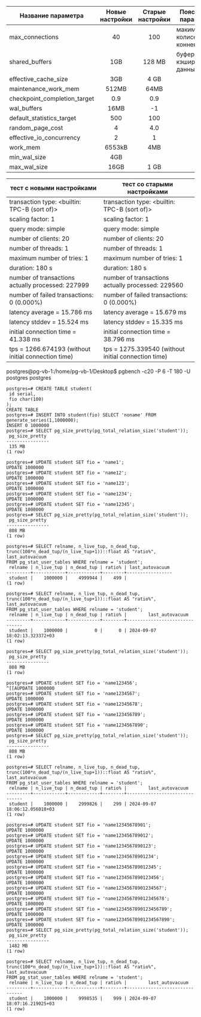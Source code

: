 
| Название параметра | Новые настройки | Старые настройки | Пояснение параметра |
|--------------------|:---------------:|:----------------:|---------------------|
|max_connections     |      40         |        100       | макимальное колисество коннектов |
|shared_buffers      |      1GB        |       128 MB     | буфер для кэширования данных |
|effective_cache_size|      3GB        |       4 GB       | 
|maintenance_work_mem|      512MB      |       64MB       |
|checkpoint_completion_target| 0.9     |        0.9       |
|wal_buffers         |     16MB        |        -1        |
|default_statistics_target|  500       |        100       |
|random_page_cost    |      4          |        4.0       |
|effective_io_concurrency |   2        |        1         |
|work_mem            |     6553kB      |        4MB       |
|min_wal_size        |       4GB       |    |
|max_wal_size        |      16GB       |        1 GB      |

| тест с новыми настройками | тест со старыми настройками |
|---------------------------|-----------------------------|
| transaction type: <builtin: TPC-B (sort of)> | transaction type: <builtin: TPC-B (sort of)> | 
| scaling factor: 1 | scaling factor: 1 |
| query mode: simple | query mode: simple |
| number of clients: 20 | number of clients: 20 |
| number of threads: 1 | number of threads: 1 |
| maximum number of tries: 1 | maximum number of tries: 1 |
| duration: 180 s | duration: 180 s | 
| number of transactions actually processed: 227999 | number of transactions actually processed: 229560 |
| number of failed transactions: 0 (0.000%) | number of failed transactions: 0 (0.000%) |
| latency average = 15.786 ms | latency average = 15.679 ms |
| latency stddev = 15.524 ms | latency stddev = 15.335 ms |
| initial connection time = 41.338 ms | initial connection time = 38.796 ms |
| tps = 1266.674193 (without initial connection time) | tps = 1275.339540 (without initial connection time) |


postgres@pg-vb-1:/home/pg-vb-1/Desktop$ pgbench -c20 -P 6 -T 180 -U postgres postgres


```
postgres=# CREATE TABLE student(
 id serial,
 fio char(100)
);
CREATE TABLE
postgres=# INSERT INTO student(fio) SELECT 'noname' FROM generate_series(1,1000000);
INSERT 0 1000000
postgres=# SELECT pg_size_pretty(pg_total_relation_size('student'));
 pg_size_pretty 
----------------
 135 MB
(1 row)
```
```
postgres=# UPDATE student SET fio = 'name1';
UPDATE 1000000
postgres=# UPDATE student SET fio = 'name12';
UPDATE 1000000
postgres=# UPDATE student SET fio = 'name123';
UPDATE 1000000
postgres=# UPDATE student SET fio = 'name1234';
UPDATE 1000000
postgres=# UPDATE student SET fio = 'name12345';
UPDATE 1000000
postgres=# SELECT pg_size_pretty(pg_total_relation_size('student'));
 pg_size_pretty 
----------------
 808 MB
(1 row)

postgres=# SELECT relname, n_live_tup, n_dead_tup,
trunc(100*n_dead_tup/(n_live_tup+1))::float AS "ratio%", last_autovacuum
FROM pg_stat_user_tables WHERE relname = 'student';
 relname | n_live_tup | n_dead_tup | ratio% | last_autovacuum 
---------+------------+------------+--------+-----------------
 student |    1000000 |    4999944 |    499 | 
(1 row)

```

```
postgres=# SELECT relname, n_live_tup, n_dead_tup,
trunc(100*n_dead_tup/(n_live_tup+1))::float AS "ratio%", last_autovacuum
FROM pg_stat_user_tables WHERE relname = 'student';
 relname | n_live_tup | n_dead_tup | ratio% |        last_autovacuum        
---------+------------+------------+--------+-------------------------------
 student |    1000000 |          0 |      0 | 2024-09-07 18:02:13.323372+03
(1 row)

postgres=# SELECT pg_size_pretty(pg_total_relation_size('student'));
 pg_size_pretty 
----------------
 808 MB
(1 row)

```

```
postgres=# UPDATE student SET fio = 'name123456';
^[[AUPDATE 1000000
postgres=# UPDATE student SET fio = 'name1234567';
UPDATE 1000000
postgres=# UPDATE student SET fio = 'name12345678';
UPDATE 1000000
postgres=# UPDATE student SET fio = 'name123456789';
UPDATE 1000000
postgres=# UPDATE student SET fio = 'name1234567890';
UPDATE 1000000
postgres=# SELECT pg_size_pretty(pg_total_relation_size('student'));
 pg_size_pretty 
----------------
 808 MB
(1 row)

postgres=# SELECT relname, n_live_tup, n_dead_tup,
trunc(100*n_dead_tup/(n_live_tup+1))::float AS "ratio%", last_autovacuum
FROM pg_stat_user_tables WHERE relname = 'student';
 relname | n_live_tup | n_dead_tup | ratio% |        last_autovacuum        
---------+------------+------------+--------+-------------------------------
 student |    1000000 |    2999826 |    299 | 2024-09-07 18:06:12.056018+03
(1 row)
```

```
postgres=# UPDATE student SET fio = 'name12345678901';
UPDATE 1000000
postgres=# UPDATE student SET fio = 'name123456789012';
UPDATE 1000000
postgres=# UPDATE student SET fio = 'name1234567890123';
UPDATE 1000000
postgres=# UPDATE student SET fio = 'name12345678901234';
UPDATE 1000000
postgres=# UPDATE student SET fio = 'name123456789012345';
UPDATE 1000000
postgres=# UPDATE student SET fio = 'name1234567890123456';
UPDATE 1000000
postgres=# UPDATE student SET fio = 'name12345678901234567';
UPDATE 1000000
postgres=# UPDATE student SET fio = 'name123456789012345678';
UPDATE 1000000
postgres=# UPDATE student SET fio = 'name1234567890123456789';
UPDATE 1000000
postgres=# UPDATE student SET fio = 'name12345678901234567890';
UPDATE 1000000
postgres=# SELECT pg_size_pretty(pg_total_relation_size('student'));
 pg_size_pretty 
----------------
 1482 MB
(1 row)

postgres=# SELECT relname, n_live_tup, n_dead_tup,
trunc(100*n_dead_tup/(n_live_tup+1))::float AS "ratio%", last_autovacuum
FROM pg_stat_user_tables WHERE relname = 'student';
 relname | n_live_tup | n_dead_tup | ratio% |        last_autovacuum        
---------+------------+------------+--------+-------------------------------
 student |    1000000 |    9998535 |    999 | 2024-09-07 18:07:16.219025+03
(1 row)
```
